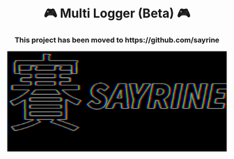 <h1 align="center">🎮 Multi Logger (Beta) 🎮</h1>
<h3 align="center">This project has been moved to https://github.com/sayrine</h3>

![sayrine](https://raw.githubusercontent.com/y6245/y6245.github.io/master/assets/sayrine.gif)
